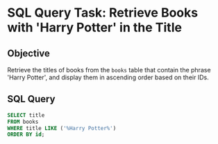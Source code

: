 # SQL Query Task: Retrieve Books with 'Harry Potter' in the Title

## Objective
Retrieve the titles of books from the `books` table that contain the phrase 'Harry Potter', and display them in ascending order based on their IDs.

## SQL Query

```sql
SELECT title
FROM books
WHERE title LIKE ('%Harry Potter%')
ORDER BY id;
